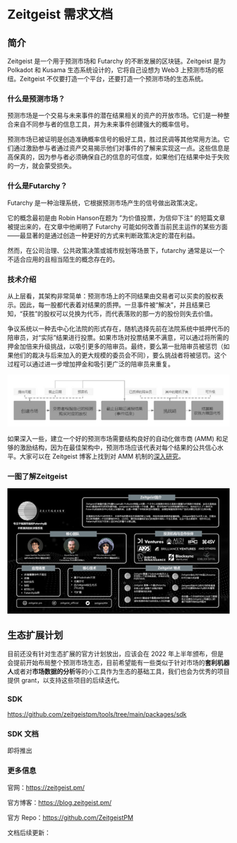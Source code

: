 # Zeitgeist 需求文档

## 简介

Zeitgeist 是一个用于预测市场和 Futarchy 的不断发展的区块链。Zeitgeist 是为 Polkadot 和 Kusama 生态系统设计的，它将自己设想为 Web3 上预测市场的枢纽。Zeitgeist 不仅要打造一个平台，还要打造一个预测市场的生态系统。

### 什么是预测市场？

预测市场是一个交易与未来事件的潜在结果相关的资产的开放市场。它们是一种整合来自不同参与者的信息工具，并为未来事件创建强大的概率信号。

预测市场已被证明是创造准确概率信号的极好工具，胜过民调等其他常用方法。它们通过激励参与者通过资产交易揭示他们对事件的了解来实现这一点。这些信息是高保真的，因为参与者必须确保自己的信息的可信度，如果他们在结果中处于失败的一方，就会蒙受损失。

### 什么是Futarchy？

Futarchy 是一种治理系统，它根据预测市场产生的信号做出政策决定。

它的概念最初是由 Robin Hanson在题为 ”为价值投票，为信仰下注“ 的短篇文章被提出来的，在文章中他阐明了 Futarchy 可能如何改善当前民主运作的某些方面——最显著的是通过创造一种更好的方式来判断政策决定的潜在利益。

然而，在公司治理、公共政策决策或城市规划等场景下，futarchy 通常是以一个不适合应用的且相当陌生的概念存在的。

### 技术介绍

从上层看，其架构非常简单：预测市场上的不同结果由交易者可以买卖的股权表示。因此，每一股都代表着对结果的质押。一旦事件被“解决”，并且结果已知，“获胜”的股权可以兑换为代币，而代表落败的那一方的股份则失去价值。

争议系统以一种去中心化法院的形式存在，随机选择先前在法院系统中抵押代币的陪审员，对“实际”结果进行投票。如果市场对投票结果不满意，可以通过将所需的押金加倍来升级挑战，以吸引更多的陪审员。最终，要么第一批陪审员被惩罚（如果他们的裁决与后来加入的更大规模的委员会不同），要么挑战者将被惩罚。这个过程可以通过进一步增加押金和吸引更广泛的陪审员来重复。

![](https://raw.githubusercontent.com/Whisker17/ImageStoreService/main/image-20211121231452884.png)

如果深入一些，建立一个好的预测市场需要结构良好的自动化做市商 (AMM) 和足够的激励结构，因为在最佳架构中，预测市场应该代表对每个结果的公共信心水平。大家可以在 Zeitgeist 博客上找到对 AMM 机制的[深入研究](https://blog.zeitgeist.pm/introducing-zeitgeists-rikiddo-scoring-rule/)。

### 一图了解Zeitgeist

![](https://raw.githubusercontent.com/Whisker17/ImageStoreService/main/image-20211121231502402.png)

## 生态扩展计划

目前还没有针对生态扩展的官方计划放出，应该会在 2022 年上半年颁布，但是会提前开始布局整个预测市场生态，目前希望能有一些类似于针对市场的**套利机器人**或者对**市场数据的分析**等的小工具作为生态的基础工具，我们也会为优秀的项目提供 grant，以支持这些项目的后续迭代。

### SDK

https://github.com/zeitgeistpm/tools/tree/main/packages/sdk

### SDK 文档

即将推出

### 更多信息

官网：https://zeitgeist.pm/

官方博客：https://blog.zeitgeist.pm/

官方 Repo：https://github.com/ZeitgeistPM

文档后续更新：